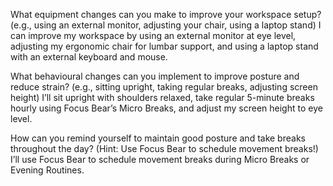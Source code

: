 What equipment changes can you make to improve your workspace setup? (e.g., using an external monitor, adjusting your chair, using a laptop stand)
I can improve my workspace by using an external monitor at eye level, adjusting my ergonomic chair for lumbar support, and using a laptop stand with an external keyboard and mouse.

What behavioural changes can you implement to improve posture and reduce strain? (e.g., sitting upright, taking regular breaks, adjusting screen height)
I’ll sit upright with shoulders relaxed, take regular 5-minute breaks hourly using Focus Bear’s Micro Breaks, and adjust my screen height to eye level.

How can you remind yourself to maintain good posture and take breaks throughout the day? (Hint: Use Focus Bear to schedule movement breaks!)
I’ll use Focus Bear to schedule movement breaks during Micro Breaks or Evening Routines.
